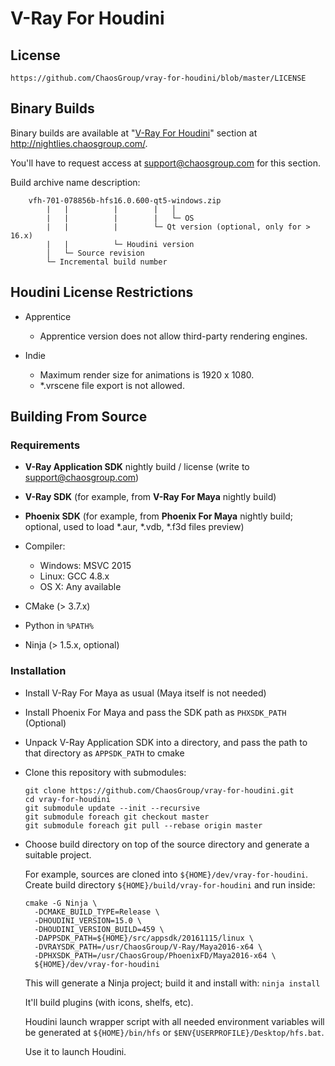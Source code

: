 V-Ray For Houdini
=================

License
-------

    https://github.com/ChaosGroup/vray-for-houdini/blob/master/LICENSE


Binary Builds
-------------

Binary builds are available at "[V-Ray For Houdini](https://nightlies.chaosgroup.com/main#/vray4houdini)" section at http://nightlies.chaosgroup.com/.

You'll have to request access at support@chaosgroup.com for this section.

Build archive name description:

```
    vfh-701-078856b-hfs16.0.600-qt5-windows.zip
        |   |          |        |   │
        |   |          |        |   └─ OS
        |   |          |        └─ Qt version (optional, only for > 16.x)
        |   |          └─ Houdini version
        │   └─ Source revision
        └─ Incremental build number
```

Houdini License Restrictions
----------------------------

* Apprentice

    - Apprentice version does not allow third-party rendering engines.

* Indie

    - Maximum render size for animations is 1920 x 1080.
    - *.vrscene file export is not allowed.

Building From Source
--------------------

### Requirements

* **V-Ray Application SDK** nightly build / license (write to support@chaosgroup.com)

* **V-Ray SDK** (for example, from **V-Ray For Maya** nightly build)

* **Phoenix SDK** (for example, from **Phoenix For Maya** nightly build; optional, used to load *.aur, *.vdb, *.f3d files preview)

* Compiler:

    - Windows: MSVC 2015
    - Linux: GCC 4.8.x
    - OS X: Any available

* CMake (> 3.7.x)

* Python in `%PATH%`

* Ninja (> 1.5.x, optional)


### Installation

* Install V-Ray For Maya as usual (Maya itself is not needed)

* Install Phoenix For Maya and pass the SDK path as `PHXSDK_PATH` (Optional)

* Unpack V-Ray Application SDK into a directory, and pass the path to that directory as `APPSDK_PATH` to cmake

* Clone this repository with submodules:

  ```
  git clone https://github.com/ChaosGroup/vray-for-houdini.git
  cd vray-for-houdini
  git submodule update --init --recursive
  git submodule foreach git checkout master
  git submodule foreach git pull --rebase origin master
  ```

* Choose build directory on top of the source directory and generate a suitable project.

  For example, sources are cloned into `${HOME}/dev/vray-for-houdini`. Create build directory `${HOME}/build/vray-for-houdini` and run inside:

  ```
  cmake -G Ninja \
    -DCMAKE_BUILD_TYPE=Release \
    -DHOUDINI_VERSION=15.0 \
    -DHOUDINI_VERSION_BUILD=459 \
    -DAPPSDK_PATH=${HOME}/src/appsdk/20161115/linux \
    -DVRAYSDK_PATH=/usr/ChaosGroup/V-Ray/Maya2016-x64 \
    -DPHXSDK_PATH=/usr/ChaosGroup/PhoenixFD/Maya2016-x64 \
    ${HOME}/dev/vray-for-houdini
  ```

  This will generate a Ninja project; build it and install with: `ninja install`

  It'll build plugins (with icons, shelfs, etc).

  Houdini launch wrapper script with all needed environment variables will be generated at `${HOME}/bin/hfs` or `$ENV{USERPROFILE}/Desktop/hfs.bat`.

  Use it to launch Houdini.
